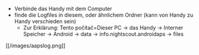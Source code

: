 * Verbinde das Handy mit dem Computer
* finde die Logfiles in diesem, oder ähnlichem Ordner (kann von Handy zu Handy verschieden sein)
    * Zur Erklärung: Tento počítač=Dieser PC -> das Handy -> Interner Speicher -> Android -> data -> info.nightscout.androidaps -> files

[[/images/aapslog.png]]